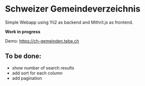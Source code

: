 # Schweizer Gemeindeverzeichnis

Simple Webapp using Yii2 as backend and Mithril.js as frontend.

**Work in progress**

Demo: <https://ch-gemeinden.tebe.ch>


## To be done:

- show number of search results
- add sort for each column
- add pagination



